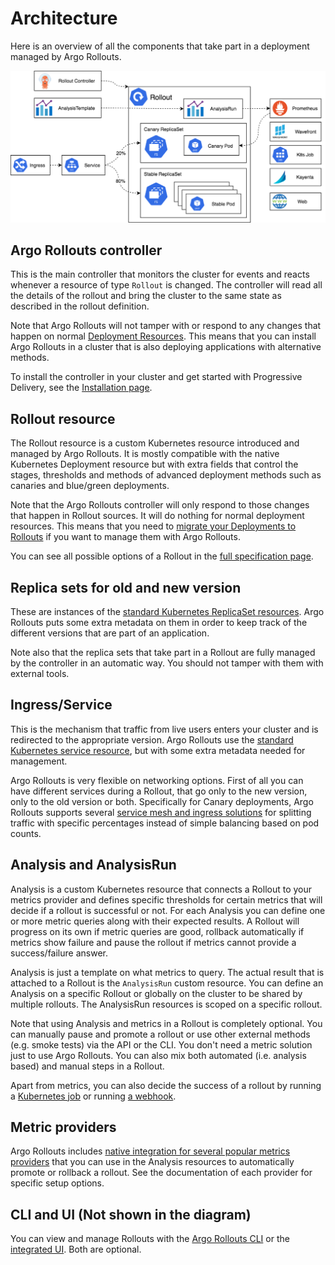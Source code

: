 # Architecture

Here is an overview of all the components that take part in a deployment managed by Argo Rollouts.

[![Argo Rollouts Architecture](architecture-assets/argo-rollout-architecture.png)](architecture-assets/argo-rollout-architecture.png)

## Argo Rollouts controller

This is the main controller that monitors the cluster for events and reacts whenever a resource of type `Rollout` is changed. The controller
will read all the details of the rollout and bring the cluster to the same state as described in the rollout definition.

Note that Argo Rollouts will not tamper with or respond to any changes that happen on normal [Deployment Resources](https://kubernetes.io/docs/concepts/workloads/controllers/deployment/). This means
that you can install Argo Rollouts in a cluster that is also deploying applications with alternative methods.

To install the controller in your cluster and get started with Progressive Delivery, see the [Installation page](../installation/).

## Rollout resource

The Rollout resource is a custom Kubernetes resource introduced and managed by Argo Rollouts. It is mostly compatible with the native Kubernetes Deployment resource but with extra
fields that control the stages, thresholds and methods of advanced deployment methods such as canaries and blue/green deployments.

Note that the Argo Rollouts controller will only respond to those changes that happen in Rollout sources. It will do nothing for normal deployment resources. This means that you need to [migrate your Deployments to Rollouts](../migrating/) if you want to manage them with Argo Rollouts.

You can see all possible options of a Rollout in the [full specification page](../features/specification/).

## Replica sets for old and new version

These are instances of the [standard Kubernetes ReplicaSet resources](https://kubernetes.io/docs/concepts/workloads/controllers/replicaset/). Argo Rollouts puts some extra metadata on them in order to keep track of the different versions that are part of an application.

Note also that the replica sets that take part in a Rollout are fully managed by the controller in an automatic way. You should not tamper with them with external tools.

## Ingress/Service

This is the mechanism that traffic from live users enters your cluster and is redirected to the appropriate version. Argo Rollouts use the [standard Kubernetes service resource](https://kubernetes.io/docs/concepts/services-networking/service/), but with some extra metadata needed for management.

Argo Rollouts is very flexible on networking options. First of all you can have different services during a Rollout, that go only to the new version, only to the old version or both.
Specifically for Canary deployments, Argo Rollouts supports several [service mesh and ingress solutions](../features/traffic-management/) for splitting traffic with specific percentages instead of simple balancing based on pod counts.

## Analysis and AnalysisRun

Analysis is a custom Kubernetes resource that connects a Rollout to your metrics provider and defines specific thresholds for certain metrics that will decide if a rollout is successful or not. For each Analysis you can define one or more metric queries along with their expected results. A Rollout will progress on its own if metric queries are good, rollback automatically if metrics show failure and pause the rollout if metrics cannot provide a success/failure answer.

Analysis is just a template on what metrics to query. The actual result that is attached to a Rollout is the `AnalysisRun` custom resource. You can define an Analysis on a specific Rollout or globally on the cluster to be shared by multiple rollouts. The AnalysisRun resources is scoped on a specific rollout.

Note that using Analysis and metrics in a Rollout is completely optional. You can manually pause and promote a rollout or use other external methods (e.g. smoke tests) via the API or the CLI. You don't need a metric solution just to use Argo Rollouts. You can also mix both automated (i.e. analysis based) and manual steps in a Rollout.

Apart from metrics, you can also decide the success of a rollout by running a [Kubernetes job](../analysis/job/) or running [a webhook](../analysis/web/).


## Metric providers

Argo Rollouts includes [native integration for several popular metrics providers](../features/analysis/) that you can use in the Analysis resources to automatically promote or rollback  a rollout. See the documentation of each provider for specific setup options.

## CLI and UI (Not shown in the diagram)

You can view and manage Rollouts with the [Argo Rollouts CLI](../features/kubectl-plugin/) or the [integrated UI](../dashboard/). Both are optional.

